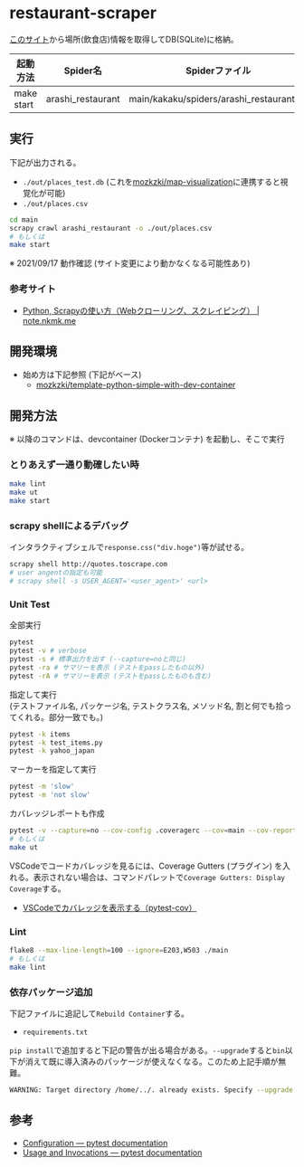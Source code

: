 # restaurant-scraper

[このサイト](https://kakaku.com/tv/channel=4/programID=23065/category=restaurant)から場所(飲食店)情報を取得してDB(SQLite)に格納。

| 起動方法 | Spider名 | Spiderファイル |
|--|--|--|
| make start | arashi_restaurant | main/kakaku/spiders/arashi_restaurant.py |

## 実行

下記が出力される。

- `./out/places_test.db` (これを[mozkzki/map-visualization](https://github.com/mozkzki/map-visualization)に連携すると視覚化が可能)
- `./out/places.csv`

```sh
cd main
scrapy crawl arashi_restaurant -o ./out/places.csv
# もしくは
make start
```

※ 2021/09/17 動作確認 (サイト変更により動かなくなる可能性あり)

### 参考サイト

- [Python, Scrapyの使い方（Webクローリング、スクレイピング） | note.nkmk.me](https://note.nkmk.me/python-scrapy-tutorial/)

## 開発環境

- 始め方は下記参照 (下記がベース)
  - [mozkzki/template-python-simple-with-dev-container](https://github.com/mozkzki/template-python-simple-with-dev-container)

## 開発方法

※ 以降のコマンドは、devcontainer (Dockerコンテナ) を起動し、そこで実行

### とりあえず一通り動確したい時

```sh
make lint
make ut
make start
```

### scrapy shellによるデバッグ

インタラクティブシェルで`response.css("div.hoge")`等が試せる。

```sh
scrapy shell http://quotes.toscrape.com
# user angentの指定も可能
# scrapy shell -s USER_AGENT='<user_agent>' <url>
```

### Unit Test

全部実行

```sh
pytest
pytest -v # verbose
pytest -s # 標準出力を出す (--capture=noと同じ)
pytest -ra # サマリーを表示 (テストをpassしたもの以外)
pytest -rA # サマリーを表示 (テストをpassしたものも含む)
```

指定して実行  
(テストファイル名, パッケージ名, テストクラス名, メソッド名, 割と何でも拾ってくれる。部分一致でも。)

```sh
pytest -k items
pytest -k test_items.py
pytest -k yahoo_japan
```

マーカーを指定して実行

```sh
pytest -m 'slow'
pytest -m 'not slow'
```

カバレッジレポートも作成

```sh
pytest -v --capture=no --cov-config .coveragerc --cov=main --cov-report=xml --cov-report=term-missing .
# もしくは
make ut
```

VSCodeでコードカバレッジを見るには、Coverage Gutters (プラグイン) を入れる。表示されない場合は、コマンドパレットで`Coverage Gutters: Display Coverage`する。

- [VSCodeでカバレッジを表示する（pytest-cov）](https://zenn.dev/tyoyo/articles/769df4b7eb9398)

### Lint

```sh
flake8 --max-line-length=100 --ignore=E203,W503 ./main
# もしくは
make lint
```

### 依存パッケージ追加

下記ファイルに追記して`Rebuild Container`する。

- `requirements.txt`

`pip install`で追加すると下記の警告が出る場合がある。`--upgrade`すると`bin`以下が消えて既に導入済みのパッケージが使えなくなる。このため上記手順が無難。

```zsh
WARNING: Target directory /home/../. already exists. Specify --upgrade to force replacement.
```

## 参考

- [Configuration — pytest documentation](https://docs.pytest.org/en/6.2.x/customize.html)
- [Usage and Invocations — pytest documentation](https://docs.pytest.org/en/6.2.x/usage.html)
